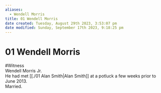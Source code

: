 ```yaml
---
aliases:
  - Wendell Morris
title: 01 Wendell Morris
date created: Tuesday, August 29th 2023, 3:53:07 pm
date modified: Sunday, September 17th 2023, 9:18:25 pm
---
```


# 01 Wendell Morris

#Witness  
Wendell Morris Jr.  
He had met [[./01 Alan Smith|Alan Smith]] at a potluck a few weeks prior to June 2013.  
Married.

```smart-connections
```
